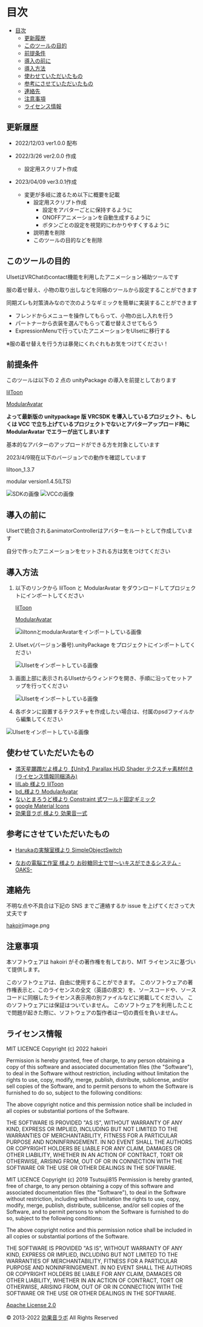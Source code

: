 # 目次

- [目次](#目次)
  - [更新履歴](#更新履歴)
  - [このツールの目的](#このツールの目的)
  - [前提条件](#前提条件)
  - [導入の前に](#導入の前に)
  - [導入方法](#導入方法)
  - [使わせていただいたもの](#使わせていただいたもの)
  - [参考にさせていただいたもの](#参考にさせていただいたもの)
  - [連絡先](#連絡先)
  - [注意事項](#注意事項)
  - [ライセンス情報](#ライセンス情報)

## 更新履歴

- 2022/12/03 ver1.0.0 配布

- 2022/3/26 ver2.0.0 作成
  - 設定用スクリプト作成

- 2023/04/09 ver3.0.1作成
  - 変更が多岐に渡るため以下に概要を記載
    - 設定用スクリプト作成
      - 設定をアバターごとに保持するように
      - ONOFFアニメーションを自動生成するように
      - ボタンごとの設定を視覚的にわかりやすくするように
    - 説明書を削除
    - このツールの目的などを削除

## このツールの目的

UIsetはVRChatのcontact機能を利用したアニメーション補助ツールです

服の着せ替え、小物の取り出しなどを同梱のツールから設定することができます

同期ズレも対策済みなので次のようなギミックを簡単に実装することができます
   - フレンドからメニューを操作してもらって、小物の出し入れを行う
   - パートナーから衣装を選んでもらって着せ替えさせてもらう
   - ExpressionMenuで行っていたアニメーションをUIsetに移行する

※服の着せ替えを行う方は暴発にくれぐれもお気をつけてください！


## 前提条件

このツールは以下の 2 点の unityPackage の導入を前提としております

<a href="https://booth.pm/ja/items/3087170">lilToon</a>

<a href="https://modular-avatar.nadena.dev/ja/">ModularAvatar</a>

<b>よって最新版の unitypackage 版 VRCSDK を導入しているプロジェクト、もしくは VCC で立ち上げているプロジェクトでないとアバターアップロード時に ModularAvatar でエラーが出てしまいます</b>

基本的なアバターのアップロードができる方を対象としています

2023/4/9現在以下のバージョンでの動作を確認しています

liltoon_1.3.7

modular version1.4.5(LTS)


<img src="./img/VRCSDK.png" alt="SDKの画像">

<img src="./img/VCC.png" alt="VCCの画像">

## 導入の前に

UIsetで統合されるanimatorControllerはアバターをルートとして作成しています

自分で作ったアニメーションをセットされる方は気をつけてください

## 導入方法

1. 以下のリンクから lilToon と ModularAvatar をダウンロードしてプロジェクトにインポートしてください

   <a href="https://booth.pm/ja/items/3087170">lilToon</a>

   <a href="https://modular-avatar.nadena.dev/ja/`">ModularAvatar</a>

   <img src="./img/2-1_1.png" alt="liltonnとmodularAvatarをインポートしている画像">

2. UIset.v(バージョン番号).unityPackage をプロジェクトにインポートしてください

   <img src="./img/2-2_1.png" alt="UIsetをインポートしている画像">

3. 画面上部に表示されるUIsetからウィンドウを開き、手順に沿ってセットアップを行ってください

   <img src="./img/3-1_1.png" alt="UIsetをインポートしている画像">


4. 各ボタンに設置するテクスチャを作成したい場合は、付属のpsdファイルから編集してください

  <img src="./img/4-1_1.png" alt="UIsetをインポートしている画像">


## 使わせていただいたもの

- <a href="https://booth.pm/ja/items/1547585">満天星躑躅だよ様より【Unity】Parallax HUD Shader テクスチャ素材付き(ライセンス情報同梱済み)</a>
- <a href="https://booth.pm/ja/items/3087170">lilLab 様より lilToon </a>
- <a href="https://modular-avatar.nadena.dev/ja/">bd\_様より ModularAvatar </a>
- <a href="https://booth.pm/ja/items/2653422"> ないとまろうど様より Constraint 式ワールド固定ギミック</a>
- <a href='https://fonts.google.com/icons?selected=Material+Icons'>google Material Icons</a>
- <a href='https://soundeffect-lab.info/copyright/'>効果音ラボ 様より 効果音一式</a>

## 参考にさせていただいたもの

- <a href="https://booth.pm/ja/items/4393826">Harukaの実験室様より SimpleObjectSwitch</a>

- <a href="https://naos318.booth.pm/items/4114435">なおの電脳工作室 様より お砂糖同士で甘～いキスができるシステム -OAKS- </a>


## 連絡先

不明な点や不具合は下記の SNS までご連絡するか issue を上げてくださって大丈夫です

<a href='https://twitter.com/hakononaka0001'>hakoiri</a>image.png

## 注意事項

本ソフトウェアは hakoiri がその著作権を有しており、MIT ライセンスに基づいて提供します。

このソフトウェアは、自由に使用することができます。
このソフトウェアの著作権表示と、このライセンスの全文（英語の原文）を、ソースコードや、ソースコードに同梱したライセンス表示用の別ファイルなどに掲載してください。
このソフトウェアには保証はついていません。
このソフトウェアを利用したことで問題が起きた際に、ソフトウェアの製作者は一切の責任を負いません。

## ライセンス情報

MIT LICENCE
Copyright (c) 2022 hakoiri

Permission is hereby granted, free of charge, to any person obtaining a copy of this software and associated documentation files (the "Software"), to deal in the Software without restriction, including without limitation the rights to use, copy, modify, merge, publish, distribute, sublicense, and/or sell copies of the Software, and to permit persons to whom the Software is furnished to do so, subject to the following conditions:

The above copyright notice and this permission notice shall be included in all copies or substantial portions of the Software.

THE SOFTWARE IS PROVIDED "AS IS", WITHOUT WARRANTY OF ANY KIND, EXPRESS OR IMPLIED, INCLUDING BUT NOT LIMITED TO THE WARRANTIES OF MERCHANTABILITY, FITNESS FOR A PARTICULAR PURPOSE AND NONINFRINGEMENT. IN NO EVENT SHALL THE AUTHORS OR COPYRIGHT HOLDERS BE LIABLE FOR ANY CLAIM, DAMAGES OR OTHER LIABILITY, WHETHER IN AN ACTION OF CONTRACT, TORT OR OTHERWISE, ARISING FROM, OUT OF OR IN CONNECTION WITH THE SOFTWARE OR THE USE OR OTHER DEALINGS IN THE SOFTWARE.

MIT LICENCE
Copyright (c) 2019 Tsutsuji815
Permission is hereby granted, free of charge, to any person obtaining a copy of this software and associated documentation files (the "Software"), to deal in the Software without restriction, including without limitation the rights to use, copy, modify, merge, publish, distribute, sublicense, and/or sell copies of the Software, and to permit persons to whom the Software is furnished to do so, subject to the following conditions:

The above copyright notice and this permission notice shall be included in all copies or substantial portions of the Software.

THE SOFTWARE IS PROVIDED "AS IS", WITHOUT WARRANTY OF ANY KIND, EXPRESS OR IMPLIED, INCLUDING BUT NOT LIMITED TO THE WARRANTIES OF MERCHANTABILITY, FITNESS FOR A PARTICULAR PURPOSE AND NONINFRINGEMENT. IN NO EVENT SHALL THE AUTHORS OR COPYRIGHT HOLDERS BE LIABLE FOR ANY CLAIM, DAMAGES OR OTHER LIABILITY, WHETHER IN AN ACTION OF CONTRACT, TORT OR OTHERWISE, ARISING FROM, OUT OF OR IN CONNECTION WITH THE SOFTWARE OR THE USE OR OTHER DEALINGS IN THE SOFTWARE.

<a href='https://github.com/google/material-design-icons/blob/master/LICENSE'>Apache License 2.0</a>

© 2013-2022 <a href='https://soundeffect-lab.info/copyright/'>効果音ラボ</a> All Rights Reserved

